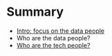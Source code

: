 # Summary

* [Intro: focus on the data people](README.md)
* Who are the data people?
* [Who are the tech people?](chapter2.md)

